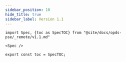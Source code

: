 ```yaml
---
sidebar_position: 10
hide_title: true
sidebar_label: Version 1.1
---
```


```mdx-code-block
import Spec, {toc as SpecTOC} from "@site/docs/opds-pse/_remote/v1.1.md"

<Spec />

export const toc = SpecTOC;
```